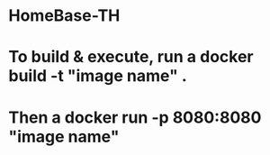 # HomeBase-TH

# To build & execute, run a docker build -t "image name" .
# Then a docker run -p 8080:8080 "image name"
